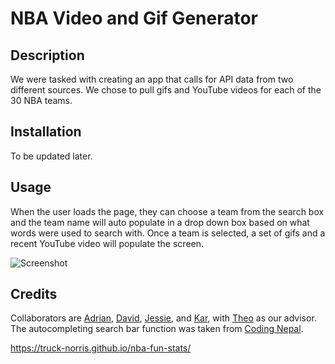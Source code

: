 # NBA Video and Gif Generator

## Description

We were tasked with creating an app that calls for API data from two different sources. We chose to pull gifs and YouTube videos for each of the 30 NBA teams.

## Installation

To be updated later.

## Usage

When the user loads the page, they can choose a team from the search box and the team name will auto populate in a drop down box based on what words were used to search with. Once a team is selected, a set of gifs and a recent YouTube video will populate the screen.

![Screenshot](...)

## Credits

Collaborators are [Adrian](https://github.com/Adrian-G-C), [David](https://github.com/davidkolodziej), [Jessie](https://github.com/MrMessyFace), and [Kar](https://github.com/karsodhi), with [Theo](https://github.com/Tward9) as our advisor. The autocompleting search bar function was taken from [Coding Nepal](https://www.codingnepalweb.com/search-bar-autocomplete-search-suggestions-javascript/).

https://truck-norris.github.io/nba-fun-stats/